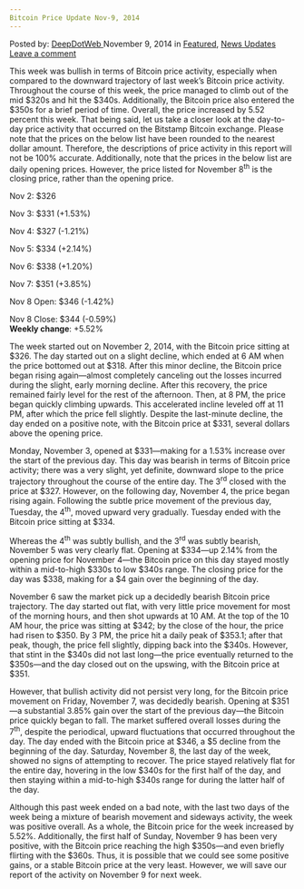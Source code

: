 ```yaml
---
Bitcoin Price Update Nov-9, 2014
---
```

<article class="post-listing post-8121 post type-post status-publish format-standard has-post-thumbnail hentry  tag-1779 tag-bitcoin tag-nov9 tag-price tag-update">
    <div class="post-inner">
        <span>Posted by: <a href="https://www.deepdotweb.com/author/admin/" title="">DeepDotWeb </a></span>
    <span>November 9, 2014</span>
    <span>in <a href="https://www.deepdotweb.com/category/deepdot-news/" rel="category tag">Featured</a>, <a href="https://www.deepdotweb.com/category/news-updates/" rel="category tag">News Updates</a></span>
    <span><a href="https://www.deepdotweb.com/2014/11/09/bitcoin-price-update-nov-9-2014/#respond">Leave a comment</a></span>
    </p>
    <div class="clear"></div>
    <div class="entry">
    <p><span style="text-decoration: underline;"></span>This week was bullish in terms of Bitcoin price activity, especially when compared to the downward trajectory of last week&#8217;s Bitcoin price activity. Throughout the course of this week, the price managed to climb out of the mid $320s and hit the $340s. Additionally, the Bitcoin price also entered the $350s for a brief period of time. Overall, the price increased by 5.52 percent this week. That being said, let us take a closer look at the day-to-day price activity that occurred on the Bitstamp Bitcoin exchange. Please note that the prices on the below list have been rounded to the nearest dollar amount. Therefore, the descriptions of price activity in this report will not be 100% accurate. Additionally, note that the prices in the below list are daily opening prices. However, the price listed for November 8<sup>th</sup> is the closing price, rather than the opening price.</p>
    <p>Nov 2: $326</p>
    <p>Nov 3: $331 (+1.53%)</p>
    <p>Nov 4: $327 (-1.21%)</p>
    <p>Nov 5: $334 (+2.14%)</p>
    <p>Nov 6: $338 (+1.20%)</p>
    <p>Nov 7: $351 (+3.85%)</p>
    <p>Nov 8 Open: $346 (-1.42%)</p>
    <p>Nov 8 Close: $344 (-0.59%)<br />
    <strong>Weekly change</strong>: +5.52%</p>
    <p>The week started out on November 2, 2014, with the Bitcoin price sitting at $326. The day started out on a slight decline, which ended at 6 AM when the price bottomed out at $318. After this minor decline, the Bitcoin price began rising again—almost completely canceling out the losses incurred during the slight, early morning decline. After this recovery, the price remained fairly level for the rest of the afternoon. Then, at 8 PM, the price began quickly climbing upwards. This accelerated incline leveled off at 11 PM, after which the price fell slightly. Despite the last-minute decline, the day ended on a positive note, with the Bitcoin price at $331, several dollars above the opening price.</p>
    <p>Monday, November 3, opened at $331—making for a 1.53% increase over the start of the previous day. This day was bearish in terms of Bitcoin price activity; there was a very slight, yet definite, downward slope to the price trajectory throughout the course of the entire day. The 3<sup>rd</sup> closed with the price at $327. However, on the following day, November 4, the price began rising again. Following the subtle price movement of the previous day, Tuesday, the 4<sup>th</sup>, moved upward very gradually. Tuesday ended with the Bitcoin price sitting at $334.</p>
    <p>Whereas the 4<sup>th</sup> was subtly bullish, and the 3<sup>rd</sup> was subtly bearish, November 5 was very clearly flat. Opening at $334—up 2.14% from the opening price for November 4—the Bitcoin price on this day stayed mostly within a mid-to-high $330s to low $340s range. The closing price for the day was $338, making for a $4 gain over the beginning of the day.</p>
    <p>November 6 saw the market pick up a decidedly bearish Bitcoin price trajectory. The day started out flat, with very little price movement for most of the morning hours, and then shot upwards at 10 AM. At the top of the 10 AM hour, the price was sitting at $342; by the close of the hour, the price had risen to $350. By 3 PM, the price hit a daily peak of $353.1; after that peak, though, the price fell slightly, dipping back into the $340s. However, that stint in the $340s did not last long—the price eventually returned to the $350s—and the day closed out on the upswing, with the Bitcoin price at $351.</p>
    <p>However, that bullish activity did not persist very long, for the Bitcoin price movement on Friday, November 7, was decidedly bearish. Opening at $351—a substantial 3.85% gain over the start of the previous day—the Bitcoin price quickly began to fall. The market suffered overall losses during the 7<sup>th</sup>, despite the periodical, upward fluctuations that occurred throughout the day. The day ended with the Bitcoin price at $346, a $5 decline from the beginning of the day. Saturday, November 8, the last day of the week, showed no signs of attempting to recover. The price stayed relatively flat for the entire day, hovering in the low $340s for the first half of the day, and then staying within a mid-to-high $340s range for during the latter half of the day.</p>
    <p>Although this past week ended on a bad note, with the last two days of the week being a mixture of bearish movement and sideways activity, the week was positive overall. As a whole, the Bitcoin price for the week increased by 5.52%. Additionally, the first half of Sunday, November 9 has been very positive, with the Bitcoin price reaching the high $350s—and even briefly flirting with the $360s. Thus, it is possible that we could see some positive gains, or a stable Bitcoin price at the very least. However, we will save our report of the activity on November 9 for next week.</p>
    </div>
    <span style="display:none"><a href="https://www.deepdotweb.com/tag/2014/" rel="tag">2014</a> <a href="https://www.deepdotweb.com/tag/bitcoin/" rel="tag">bitcoin</a> <a href="https://www.deepdotweb.com/tag/nov9/" rel="tag">nov9</a> <a href="https://www.deepdotweb.com/tag/price/" rel="tag">price</a> <a href="https://www.deepdotweb.com/tag/update/" rel="tag">update</a></span> <span style="display:none" class="updated">2014-11-09</span>
    <div style="display:none" class="vcard author" itemprop="author" itemscope itemtype="http://schema.org/Person"><strong class="fn" itemprop="name"><a href="https://www.deepdotweb.com/author/admin/" title="Posts by DeepDotWeb" rel="author">DeepDotWeb</a></strong></div>
    </div>
</article>

